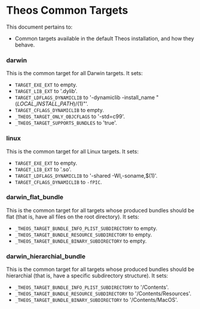 # Theos Common Targets

This document pertains to:

* Common targets available in the default Theos installation, and how they behave.

### darwin

This is the common target for all Darwin targets. It sets:

* `TARGET_EXE_EXT` to empty.
* `TARGET_LIB_EXT` to '.dylib'.
* `TARGET_LDFLAGS_DYNAMICLIB` to '-dynamiclib -install\_name "$(LOCAL\_INSTALL\_PATH)/$(1)"'.
* `TARGET_CFLAGS_DYNAMICLIB` to empty.
* `_THEOS_TARGET_ONLY_OBJCFLAGS` to '-std=c99'.
* `_THEOS_TARGET_SUPPORTS_BUNDLES` to 'true'.

### linux

This is the common target for all Linux targets. It sets:

* `TARGET_EXE_EXT` to empty.
* `TARGET_LIB_EXT` to '.so'.
* `TARGET_LDFLAGS_DYNAMICLIB` to '-shared -Wl,-soname,$(1)'.
* `TARGET_CFLAGS_DYNAMICLIB` to `-fPIC`.

### darwin\_flat\_bundle

This is the common target for all targets whose produced bundles should be flat (that is, have all files on the root directory). It sets:

* `_THEOS_TARGET_BUNDLE_INFO_PLIST_SUBDIRECTORY` to empty.
* `_THEOS_TARGET_BUNDLE_RESOURCE_SUBDIRECTORY` to empty.
* `_THEOS_TARGET_BUNDLE_BINARY_SUBDIRECTORY` to empty.

### darwin\_hierarchial\_bundle

This is the common target for all targets whose produced bundles should be hierarchial (that is, have a specific subdirectory structure). It sets:

* `_THEOS_TARGET_BUNDLE_INFO_PLIST_SUBDIRECTORY` to '/Contents'.
* `_THEOS_TARGET_BUNDLE_RESOURCE_SUBDIRECTORY` to '/Contents/Resources'.
* `_THEOS_TARGET_BUNDLE_BINARY_SUBDIRECTORY` to '/Contents/MacOS'.
